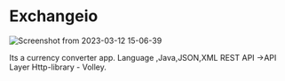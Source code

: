 # Exchangeio

![Screenshot from 2023-03-12 15-06-39](https://user-images.githubusercontent.com/61264159/224535277-4f745075-0468-4032-a0f7-9a32cd3a4188.png)

Its a currency converter app.
Language ,Java,JSON,XML
REST API ->API Layer
Http-library - Volley.



